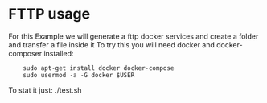 # FTTP usage

For this Example we will generate a fttp docker services and create a folder and transfer a file inside it
To try this you will need docker and docker-composer installed:
```
    sudo apt-get install docker docker-compose
    sudo usermod -a -G docker $USER
```
    

To stat it just:
    ./test.sh

